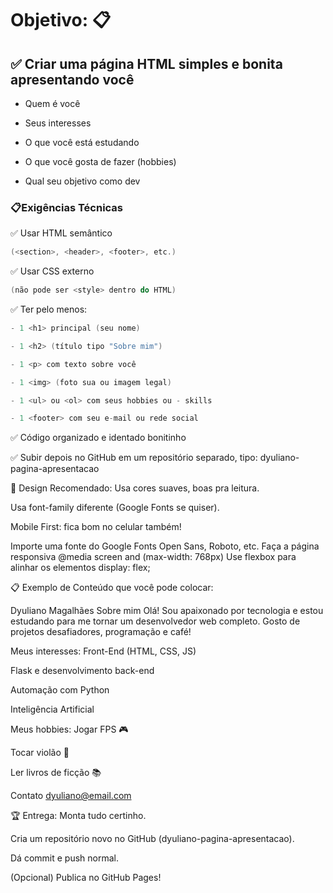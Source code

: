 # Objetivo: 📋

## ✅  Criar uma página HTML simples e bonita apresentando você

- Quem é você

- Seus interesses

- O que você está estudando

- O que você gosta de fazer (hobbies)

- Qual seu objetivo como dev

### 📋Exigências Técnicas

✅ Usar HTML semântico

~~~h
(<section>, <header>, <footer>, etc.)
~~~

✅ Usar CSS externo

~~~h
(não pode ser <style> dentro do HTML)
~~~

✅ Ter pelo menos:

~~~h
- 1 <h1> principal (seu nome)

- 1 <h2> (título tipo "Sobre mim")

- 1 <p> com texto sobre você

- 1 <img> (foto sua ou imagem legal)

- 1 <ul> ou <ol> com seus hobbies ou - skills

- 1 <footer> com seu e-mail ou rede social
~~~

✅ Código organizado e identado bonitinho

✅ Subir depois no GitHub em um repositório separado, tipo:
dyuliano-pagina-apresentacao

🎨 Design Recomendado:
Usa cores suaves, boas pra leitura.

Usa font-family diferente (Google Fonts se quiser).

Mobile First: fica bom no celular também!

Importe uma fonte do Google Fonts Open Sans, Roboto, etc.
Faça a página responsiva @media screen and (max-width: 768px)
Use flexbox para alinhar os elementos display: flex;

📋 Exemplo de Conteúdo que você pode colocar:

Dyuliano Magalhães
Sobre mim
Olá! Sou apaixonado por tecnologia e estou estudando para me tornar um desenvolvedor web completo. Gosto de projetos desafiadores, programação e café!

Meus interesses:
Front-End (HTML, CSS, JS)

Flask e desenvolvimento back-end

Automação com Python

Inteligência Artificial

Meus hobbies:
Jogar FPS 🎮

Tocar violão 🎸

Ler livros de ficção 📚

Contato
<dyuliano@email.com>

🏆 Entrega:
Monta tudo certinho.

Cria um repositório novo no GitHub (dyuliano-pagina-apresentacao).

Dá commit e push normal.

(Opcional) Publica no GitHub Pages!
